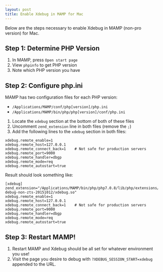 ```yaml
---
layout: post
title: Enable Xdebug in MAMP for Mac
---
```


Below are the steps necessary to enable Xdebug in MAMP (non-pro version) for Mac.

## Step 1: Determine PHP Version

1. In MAMP, press `Open start page`
2. View `phpinfo` to get PHP version
3. Note which PHP version you have

## Step 2: Configure php.ini

MAMP has two configuration files for each PHP version:

- `/Applications/MAMP/conf/php[version]/php.ini`
- `/Applications/MAMP/bin/php/php[version]/conf/php.ini`


1. Locate the `xdebug` section at the bottom of both of these files
2. Uncomment `zend_extension` line in both files (remove the `;`)
3. Add the following lines to the `xdebug` section in both files:

```
xdebug.remote_enable=1
xdebug.remote_host=127.0.0.1
xdebug.remote_connect_back=1    # Not safe for production servers
xdebug.remote_port=9000
xdebug.remote_handler=dbgp
xdebug.remote_mode=req
xdebug.remote_autostart=true
```

Result should look something like:

```
[xdebug]
zend_extension="/Applications/MAMP/bin/php/php7.0.8/lib/php/extensions/no-debug-non-zts-20151012/xdebug.so"
xdebug.remote_enable=1
xdebug.remote_host=127.0.0.1
xdebug.remote_connect_back=1    # Not safe for production servers
xdebug.remote_port=9000
xdebug.remote_handler=dbgp
xdebug.remote_mode=req
xdebug.remote_autostart=true
```

## Step 3: Restart MAMP!

1. Restart MAMP and Xdebug should be all set for whatever environment you use!
2. Visit the page you desire to debug with `?XDEBUG_SESSION_START=xdebug` appended to the URL.
